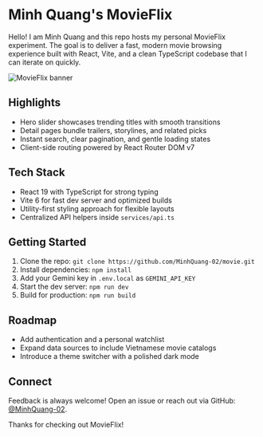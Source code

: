 # Minh Quang's MovieFlix

Hello! I am Minh Quang and this repo hosts my personal MovieFlix experiment. The goal is to deliver a fast, modern movie browsing experience built with React, Vite, and a clean TypeScript codebase that I can iterate on quickly.

![MovieFlix banner](https://github.com/user-attachments/assets/0aa67016-6eaf-458a-adb2-6e31a0763ed6)

## Highlights
- Hero slider showcases trending titles with smooth transitions
- Detail pages bundle trailers, storylines, and related picks
- Instant search, clear pagination, and gentle loading states
- Client-side routing powered by React Router DOM v7

## Tech Stack
- React 19 with TypeScript for strong typing
- Vite 6 for fast dev server and optimized builds
- Utility-first styling approach for flexible layouts
- Centralized API helpers inside `services/api.ts`

## Getting Started
1. Clone the repo: `git clone https://github.com/MinhQuang-02/movie.git`
2. Install dependencies: `npm install`
3. Add your Gemini key in `.env.local` as `GEMINI_API_KEY`
4. Start the dev server: `npm run dev`
5. Build for production: `npm run build`

## Roadmap
- Add authentication and a personal watchlist
- Expand data sources to include Vietnamese movie catalogs
- Introduce a theme switcher with a polished dark mode

## Connect
Feedback is always welcome! Open an issue or reach out via GitHub: [@MinhQuang-02](https://github.com/MinhQuang-02).

Thanks for checking out MovieFlix!
